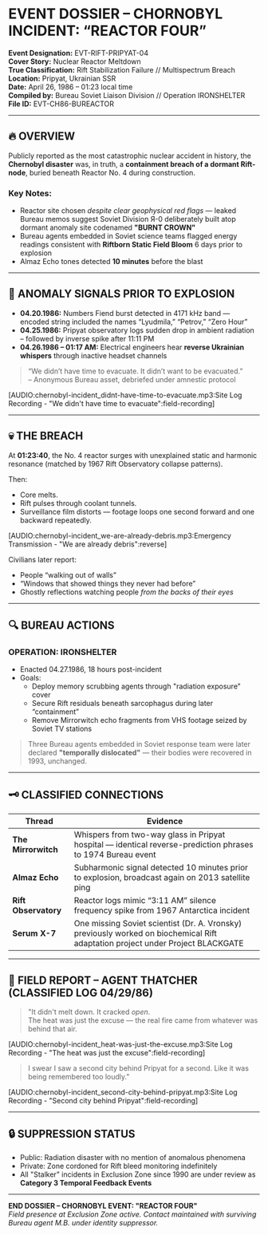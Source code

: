 # EVENT DOSSIER – CHORNOBYL INCIDENT: “REACTOR FOUR”

**Event Designation:** EVT-RIFT-PRIPYAT-04  
**Cover Story:** Nuclear Reactor Meltdown  
**True Classification:** Rift Stabilization Failure // Multispectrum Breach  
**Location:** Pripyat, Ukrainian SSR  
**Date:** April 26, 1986 – 01:23 local time  
**Compiled by:** Bureau Soviet Liaison Division // Operation IRONSHELTER  
**File ID:** EVT-CH86-BUREACTOR

---

## 🔥 OVERVIEW

Publicly reported as the most catastrophic nuclear accident in history, the **Chernobyl disaster** was, in truth, a **containment breach of a dormant Rift-node**, buried beneath Reactor No. 4 during construction.

### Key Notes:
- Reactor site chosen *despite clear geophysical red flags* — leaked Bureau memos suggest Soviet Division Я-0 deliberately built atop dormant anomaly site codenamed **"BURNT CROWN"**  
- Bureau agents embedded in Soviet science teams flagged energy readings consistent with **Riftborn Static Field Bloom** 6 days prior to explosion  
- Almaz Echo tones detected **10 minutes** before the blast

---

## 🧬 ANOMALY SIGNALS PRIOR TO EXPLOSION

- **04.20.1986:** Numbers Fiend burst detected in 4171 kHz band — encoded string included the names “Lyudmila,” “Petrov,” “Zero Hour”  
- **04.25.1986:** Pripyat observatory logs sudden drop in ambient radiation – followed by inverse spike after 11:11 PM  
- **04.26.1986 – 01:17 AM:** Electrical engineers hear **reverse Ukrainian whispers** through inactive headset channels



> “We didn’t have time to evacuate. It didn’t want to be evacuated.”  
> – Anonymous Bureau asset, debriefed under amnestic protocol

[AUDIO:chernobyl-incident_didnt-have-time-to-evacuate.mp3:Site Log Recording - "We didn't have time to evacuate":field-recording]

---

## 💀 THE BREACH

At **01:23:40**, the No. 4 reactor surges with unexplained static and harmonic resonance (matched by 1967 Rift Observatory collapse patterns).  



Then:
- Core melts.  
- Rift pulses through coolant tunnels.  
- Surveillance film distorts — footage loops one second forward and one backward repeatedly.

[AUDIO:chernobyl-incident_we-are-already-debris.mp3:Emergency Transmission - "We are already debris":reverse]

Civilians later report:
- People “walking out of walls”  
- “Windows that showed things they never had before”  
- Ghostly reflections watching people *from the backs of their eyes*

---

## 🔍 BUREAU ACTIONS

### OPERATION: IRONSHELTER
- Enacted 04.27.1986, 18 hours post-incident  
- Goals:
  - Deploy memory scrubbing agents through "radiation exposure" cover
  - Secure Rift residuals beneath sarcophagus during later “containment”
  - Remove Mirrorwitch echo fragments from VHS footage seized by Soviet TV stations

> Three Bureau agents embedded in Soviet response team were later declared **"temporally dislocated"** — their bodies were recovered in 1993, unchanged.

---

## 🗝️ CLASSIFIED CONNECTIONS

| Thread | Evidence |
|--------|----------|
| **The Mirrorwitch** | Whispers from two-way glass in Pripyat hospital — identical reverse-prediction phrases to 1974 Bureau event |
| **Almaz Echo** | Subharmonic signal detected 10 minutes prior to explosion, broadcast again on 2013 satellite ping |
| **Rift Observatory** | Reactor logs mimic “3:11 AM” silence frequency spike from 1967 Antarctica incident |
| **Serum X-7** | One missing Soviet scientist (Dr. A. Vronsky) previously worked on biochemical Rift adaptation project under Project BLACKGATE |

---

## 🧾 FIELD REPORT – AGENT THATCHER (CLASSIFIED LOG 04/29/86)

> "It didn't melt down. It cracked *open*.  
> The heat was just the excuse — the real fire came from whatever was behind that air.  

[AUDIO:chernobyl-incident_heat-was-just-the-excuse.mp3:Site Log Recording - "The heat was just the excuse":field-recording]

> I swear I saw a second city behind Pripyat for a second. Like it was being remembered too loudly."

[AUDIO:chernobyl-incident_second-city-behind-pripyat.mp3:Site Log Recording - "Second city behind Pripyat":field-recording]

---

## 🔒 SUPPRESSION STATUS

- Public: Radiation disaster with no mention of anomalous phenomena  
- Private: Zone cordoned for Rift bleed monitoring indefinitely  
- All "Stalker" incidents in Exclusion Zone since 1990 are under review as **Category 3 Temporal Feedback Events**

---

**END DOSSIER – CHORNOBYL EVENT: "REACTOR FOUR"**  
*Field presence at Exclusion Zone active. Contact maintained with surviving Bureau agent M.B. under identity suppressor.*
